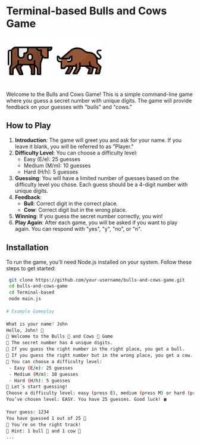 
# Terminal-based Bulls and Cows Game

![cow icon](assets/cow.svg) ![bull icon](assets/bull.svg)

Welcome to the Bulls and Cows Game! This is a simple command-line game where you guess a secret number with unique digits. The game will provide feedback on your guesses with "bulls" and "cows."

## How to Play

1. **Introduction**: The game will greet you and ask for your name. If you leave it blank, you will be referred to as "Player."
2. **Difficulty Level**: You can choose a difficulty level:
   - Easy (E/e): 25 guesses
   - Medium (M/m): 10 guesses
   - Hard (H/h): 5 guesses
3. **Guessing**: You will have a limited number of guesses based on the difficulty level you chose. Each guess should be a 4-digit number with unique digits.
4. **Feedback**:
   - **Bull**: Correct digit in the correct place.
   - **Cow**: Correct digit but in the wrong place.
5. **Winning**: If you guess the secret number correctly, you win!
6. **Play Again**: After each game, you will be asked if you want to play again. You can respond with "yes", "y", "no", or "n".

## Installation

To run the game, you'll need Node.js installed on your system. Follow these steps to get started:
  ```bash
   git clone https://github.com/your-username/bulls-and-cows-game.git
   cd bulls-and-cows-game
   cd Terminal-based
   node main.js

# Example Gameplay

What is your name? John
Hello, John! 👋
🎯 Welcome to the Bulls 🐂 and Cows 🐄 Game
🔹 The secret number has 4 unique digits.
🔹 If you guess the right number in the right place, you get a bull.
🔹 If you guess the right number but in the wrong place, you get a cow.
🔹 You can choose a difficulty level:
   - Easy (E/e): 25 guesses
   - Medium (M/m): 10 guesses
   - Hard (H/h): 5 guesses
🔹 Let´s start guessing!
Choose a difficulty level: easy (press E), medium (press M) or hard (press H) e
You’ve chosen level: EASY. You have 25 guesses. Good luck! 🍀

Your guess: 1234
You have guessed 1 out of 25 🙂
🙌 You´re on the right track!
💎 Hint: 1 bull 🐂 and 1 cow 🐄
...
